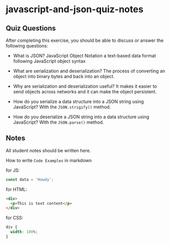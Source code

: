 # javascript-and-json-quiz-notes

## Quiz Questions

After completing this exercise, you should be able to discuss or answer the following questions:

- What is JSON?
  JavaScript Object Notation a text-based data format following JavaScript object syntax

- What are serialization and deserialization?
  The process of converting an object into binary bytes and back into an object.

- Why are serialization and deserialization useful?
  It makes it easier to send objects across networks and it can make the object persistent.

- How do you serialize a data structure into a JSON string using JavaScript?
  With the `JSON.strigify()` method.

- How do you deserialize a JSON string into a data structure using JavaScript?
  With the `JSON.parse()` method.

## Notes

All student notes should be written here.

How to write `Code Examples` in markdown

for JS:

```javascript
const data = 'Howdy';
```

for HTML:

```html
<div>
  <p>This is text content</p>
</div>
```

for CSS:

```css
div {
  width: 100%;
}
```
